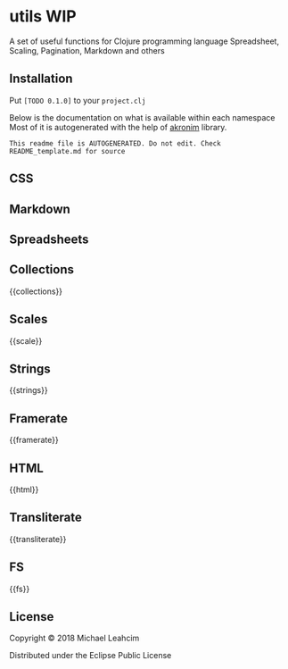# utils WIP

A set of useful functions for Clojure programming language
Spreadsheet, Scaling, Pagination, Markdown and others


## Installation 
Put 
`[TODO 0.1.0]` to your `project.clj`

Below is the documentation on what is available within each namespace
Most of it is autogenerated with the help of
[akronim](https://github.com/MichaelLeachim/akronim) library. 

```
This readme file is AUTOGENERATED. Do not edit. Check README_template.md for source
```

## CSS
## Markdown
## Spreadsheets

## Collections
{{collections}}
## Scales
{{scale}}
## Strings
{{strings}}
## Framerate
{{framerate}}
## HTML
{{html}}
## Transliterate
{{transliterate}}
## FS
{{fs}}

## License

Copyright © 2018 Michael Leahcim

Distributed under the Eclipse Public License 
